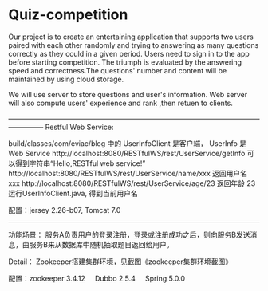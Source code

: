 

# Quiz-competition
</p>
Our project is to create an entertaining application that supports two users paired with each other randomly and trying to answering as many questions correctly as they could in a given period. Users need to sign in to the app before starting competition. The triumph is evaluated by the answering speed and correctness.The questions' number and content will be maintained by using cloud storage.
<p>
</p>
We will use server to store questions and user's information. Web server will also compute users' experience and rank ,then retuen to clients.
<p>
</p>
—————————————————————————————————————————
Restful Web Service:

build/classes/com/eviac/blog 中的 UserInfoClient 是客户端，
UserInfo 是Web Service 
http://localhost:8080/RESTfulWS/rest/UserService/getInfo 可以得到字符串“Hello,RESTful web service!” http://localhost:8080/RESTfulWS/rest/UserService/name/xxx 返回用户名 xxx 
http://localhost:8080/RESTfulWS/rest/UserService/age/23   返回年龄 23 
运行UserInfoClient.java, 得到当前用户名 

配置：jersey 2.26-b07, Tomcat 7.0 

--------------------------------------
功能场景：
服务A负责用户的登录注册，登录或注册成功之后，则向服务B发送消息，由服务B来从数据库中随机抽取题目返回给用户。

Detail：
Zookeeper搭建集群环境，见截图《zookeeper集群环境截图》


配置：zookeeper 3.4.12
      Dubbo 2.5.4
      Spring 5.0.0
      
   
